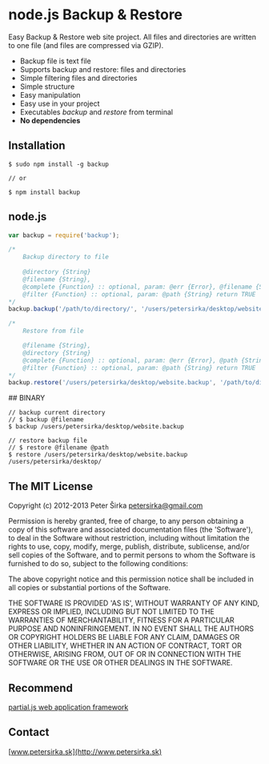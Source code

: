 node.js Backup & Restore
========================

Easy Backup & Restore web site project. All files and directories are written to one file (and files are compressed via GZIP).

* Backup file is text file
* Supports backup and restore: files and directories
* Simple filtering files and directories
* Simple structure
* Easy manipulation
* Easy use in your project
* Executables *backup* and *restore* from terminal
* __No dependencies__

## Installation

```
$ sudo npm install -g backup

// or

$ npm install backup
```

## node.js

```js
var backup = require('backup');

/*
	Backup directory to file
	
	@directory {String}
	@filename {String},
	@complete {Function} :: optional, param: @err {Error}, @filename {String}
	@filter {Function} :: optional, param: @path {String} return TRUE | FALSE, if FALSE file or directory will be skipped
*/
backup.backup('/path/to/directory/', '/users/petersirka/desktop/website.backup');

/*
	Restore from file

	@filename {String},
	@directory {String}
	@complete {Function} :: optional, param: @err {Error}, @path {String}
	@filter {Function} :: optional, param: @path {String} return TRUE | FALSE, if FALSE file or directory will be skipped
*/
backup.restore('/users/petersirka/desktop/website.backup', '/path/to/directory/');
```

## BINARY

```
// backup current directory
// $ backup @filename
$ backup /users/petersirka/desktop/website.backup

// restore backup file
// $ restore @filename @path
$ restore /users/petersirka/desktop/website.backup /users/petersirka/desktop/
```

## The MIT License

Copyright (c) 2012-2013 Peter Širka <petersirka@gmail.com>

Permission is hereby granted, free of charge, to any person obtaining a copy of this software and associated documentation files (the 'Software'), to deal in the Software without restriction, including without limitation the rights to use, copy, modify, merge, publish, distribute, sublicense, and/or sell copies of the Software, and to permit persons to whom the Software is furnished to do so, subject to the following conditions:

The above copyright notice and this permission notice shall be included in all copies or substantial portions of the Software.

THE SOFTWARE IS PROVIDED 'AS IS', WITHOUT WARRANTY OF ANY KIND, EXPRESS OR IMPLIED, INCLUDING BUT NOT LIMITED TO THE WARRANTIES OF MERCHANTABILITY, FITNESS FOR A PARTICULAR PURPOSE AND NONINFRINGEMENT. IN NO EVENT SHALL THE AUTHORS OR COPYRIGHT HOLDERS BE LIABLE FOR ANY CLAIM, DAMAGES OR OTHER LIABILITY, WHETHER IN AN ACTION OF CONTRACT, TORT OR OTHERWISE, ARISING FROM, OUT OF OR IN CONNECTION WITH THE SOFTWARE OR THE USE OR OTHER DEALINGS IN THE SOFTWARE.

## Recommend

[partial.js web application framework](https://github.com/petersirka/partial.js)

## Contact

[www.petersirka.sk](http://www.petersirka.sk)